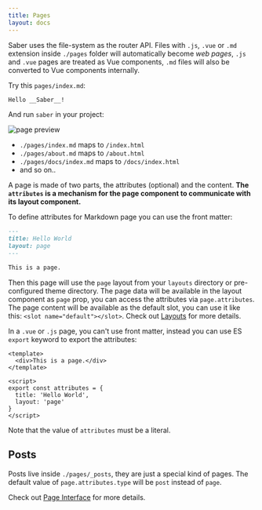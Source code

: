 ```yaml
---
title: Pages
layout: docs
---
```


Saber uses the file-system as the router API. Files with `.js`, `.vue` or  `.md` extension inside `./pages` folder will automatically become _web pages_, `.js` and `.vue` pages are treated as Vue components, `.md` files will also be converted to Vue components internally.

Try this `pages/index.md`:

```markdown
Hello __Saber__!
```

And run `saber` in your project:

![page preview](@/images/simple-index-md-page.png)


- `./pages/index.md` maps to `/index.html`
- `./pages/about.md` maps to `/about.html`
- `./pages/docs/index.md` maps to `/docs/index.html`
- and so on..

A page is made of two parts, the attributes (optional) and the content. __The `attributes` is a mechanism for the page component to communicate with its layout component.__

To define attributes for Markdown page you can use the front matter:

```markdown
---
title: Hello World
layout: page
---

This is a page.
```

Then this page will use the `page` layout from your `layouts` directory or pre-configured theme directory. The page data will be available in the layout component as `page` prop, you can access the attributes via `page.attributes`. The page content will be available as the default slot, you can use it like this: `<slot name="default"></slot>`. Check out [Layouts](./layouts.md) for more details.

In a `.vue` or `.js` page, you can't use front matter, instead you can use ES `export` keyword to export the attributes:

```vue
<template>
  <div>This is a page.</div>
</template>

<script>
export const attributes = {
  title: 'Hello World',
  layout: 'page'
}
</script>
```

Note that the value of `attributes` must be a literal.

## Posts

Posts live inside `./pages/_posts`, they are just a special kind of pages. The default value of `page.attributes.type` will be `post` instead of `page`.

Check out [Page Interface](./page-interface.md) for more details.
